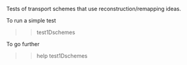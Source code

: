 Tests of transport schemes that use reconstruction/remapping ideas.

To run a simple test
>> test1Dschemes

To go further
>> help test1Dschemes

